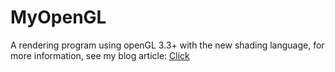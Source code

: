MyOpenGL
========

A rendering program using openGL 3.3+ with the new shading language, for more information, see my blog article: [Click](http://www.cnblogs.com/keke2014/p/3860088.html)
